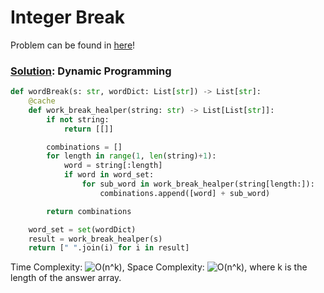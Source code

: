 # Integer Break

Problem can be found in [here](https://leetcode.com/problems/word-break-ii/)!

### [Solution](/Dynamic%20Programming/140-WordBreakII/solution.py): Dynamic Programming

```python
def wordBreak(s: str, wordDict: List[str]) -> List[str]:
    @cache
    def work_break_healper(string: str) -> List[List[str]]:
        if not string:
            return [[]]

        combinations = []
        for length in range(1, len(string)+1):
            word = string[:length]
            if word in word_set:
                for sub_word in work_break_healper(string[length:]):
                    combinations.append([word] + sub_word)

        return combinations

    word_set = set(wordDict)
    result = work_break_healper(s)
    return [" ".join(i) for i in result]
```

Time Complexity: ![O(n^k)](<https://latex.codecogs.com/svg.image?\inline&space;O(n^k)>), Space Complexity: ![O(n^k)](<https://latex.codecogs.com/svg.image?\inline&space;O(n)>), where k is the length of the answer array.